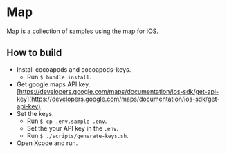 # Map
Map is a collection of samples using the map for iOS.

## How to build
- Install cocoapods and cocoapods-keys.
  - Run `$ bundle install`.
- Get google maps API key. [https://developers.google.com/maps/documentation/ios-sdk/get-api-key](https://developers.google.com/maps/documentation/ios-sdk/get-api-key)
- Set the keys.
  - Run `$ cp .env.sample .env`.
  - Set the your API key in the `.env`.
  - Run `$ ./scripts/generate-keys.sh`.
- Open Xcode and run.